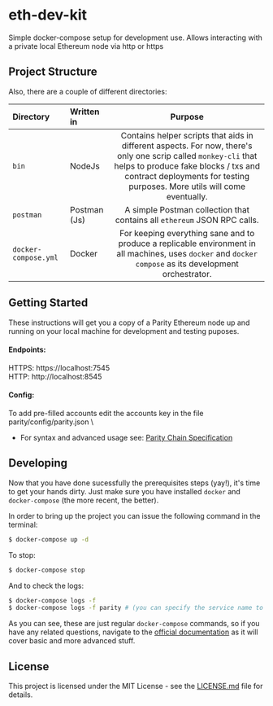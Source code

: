# eth-dev-kit
Simple docker-compose setup for development use.  Allows interacting with a private local Ethereum node via http or https

## Project Structure

Also, there are a couple of different directories:

| Directory               | Written in          | Purpose                                                                                                                                                                                                                                    |
|:------------------------|:--------------------|:--------------------------------------------------------------------------------------------------------------------------------------------------------------------------------------------------------------------------------------------:|
| `bin`                   | NodeJs              | Contains helper scripts that aids in different aspects. For now, there's only one scrip called `monkey-cli` that helps to produce fake blocks / txs and contract deployments for testing purposes. More utils will come eventually.        |
| `postman`               | Postman (Js)        | A simple Postman collection that contains all `ethereum` JSON RPC calls.                                                                                                                                                                   |
| `docker-compose.yml`    | Docker              | For keeping everything sane and to produce a replicable environment in all machines, uses `docker` and `docker compose` as its development orchestrator.                                                                                 |

## Getting Started

These instructions will get you a copy of a Parity Ethereum node up and running on your local machine for development and testing puposes.

#### Endpoints:
HTTPS: https://localhost:7545 \
HTTP:  http://localhost:8545

#### Config:
To add pre-filled accounts edit the accounts key in the file parity/config/parity.json \
 - For syntax and advanced usage see: [Parity Chain Specification](https://wiki.parity.io/Chain-specification)


## Developing

Now that you have done sucessfully the prerequisites steps (yay!), it's time to get your hands dirty. Just make sure you have installed `docker` and `docker-compose` (the more recent, the better).

In order to bring up the project you can issue the following command in the terminal:

```sh
$ docker-compose up -d
```

To stop:

```sh
$ docker-compose stop
```
And to check the logs:

```sh
$ docker-compose logs -f
$ docker-compose logs -f parity # (you can specify the service name to gather specific logs also)
```

As you can see, these are just regular `docker-compose` commands, so if you have any related questions, navigate to the [official documentation](https://docs.docker.com/compose/) as it will cover basic and more advanced stuff.

## License

This project is licensed under the MIT License - see the [LICENSE.md](LICENSE.md) file for details.
